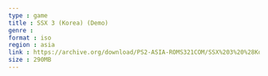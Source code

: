 ```yaml
---
type : game
title : SSX 3 (Korea) (Demo)
genre : 
format : iso
region : asia
link : https://archive.org/download/PS2-ASIA-ROMS321COM/SSX%203%20%28Korea%29%20%28Demo%29.7z
size : 290MB
---
```

